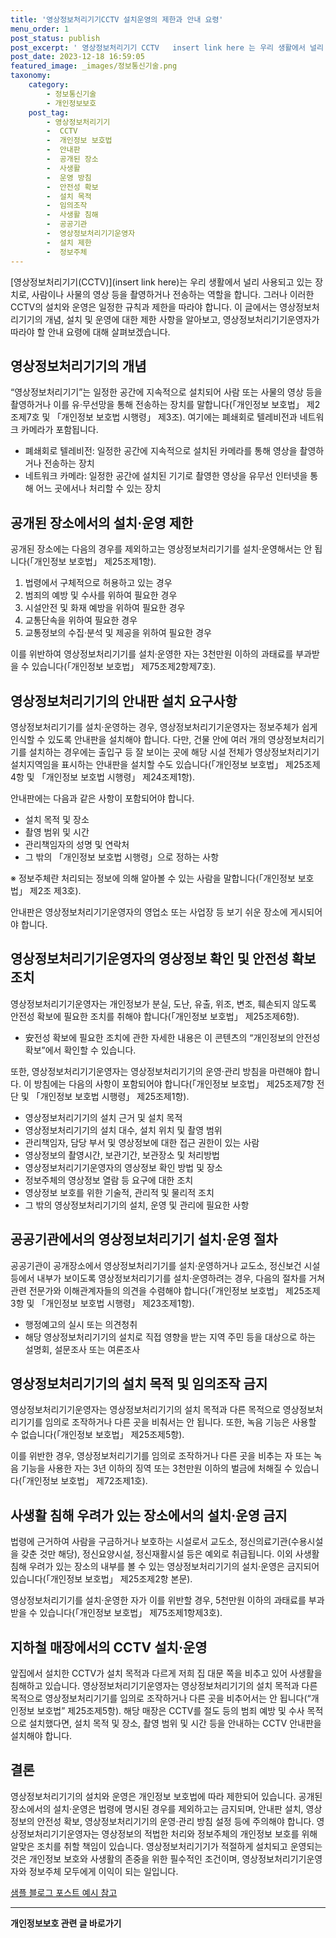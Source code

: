 ```yaml
---
title: '영상정보처리기기CCTV 설치운영의 제한과 안내 요령'
menu_order: 1
post_status: publish
post_excerpt: ' 영상정보처리기기 CCTV   insert link here 는 우리 생활에서 널리 사용되고 있는 장치로, 사람이나 사물의 영상 등을 촬영하거나 전송하는 역할을 합니다. 그러나 이러한 CCTV의 설치와 운영은 일정한 규칙과 제한을 따라야 합니다. 이 글에서는 영상정보처리기기의 개념, 설치 및 운영에 대한 제한 사항을 알아보고, 영상정보처리기기운영자가 따라야 할 안내 요령에 대해 살펴보겠습니다.'
post_date: 2023-12-18 16:59:05
featured_image: _images/정보통신기술.png
taxonomy:
    category:
        - 정보통신기술
        - 개인정보보호
    post_tag:
        - 영상정보처리기기
        -  CCTV
        -  개인정보 보호법
        -  안내판
        -  공개된 장소
        -  사생활
        -  운영 방침
        -  안전성 확보
        -  설치 목적
        -  임의조작
        -  사생활 침해
        -  공공기관
        -  영상정보처리기기운영자
        -  설치 제한
        -  정보주체
---
```



[영상정보처리기기(CCTV)](insert link here)는 우리 생활에서 널리 사용되고 있는 장치로, 사람이나 사물의 영상 등을 촬영하거나 전송하는 역할을 합니다. 그러나 이러한 CCTV의 설치와 운영은 일정한 규칙과 제한을 따라야 합니다. 이 글에서는 영상정보처리기기의 개념, 설치 및 운영에 대한 제한 사항을 알아보고, 영상정보처리기기운영자가 따라야 할 안내 요령에 대해 살펴보겠습니다.

## 영상정보처리기기의 개념

“영상정보처리기기”는 일정한 공간에 지속적으로 설치되어 사람 또는 사물의 영상 등을 촬영하거나 이를 유·무선망을 통해 전송하는 장치를 말합니다(「개인정보 보호법」 제2조제7호 및 「개인정보 보호법 시행령」 제3조). 여기에는 폐쇄회로 텔레비전과 네트워크 카메라가 포함됩니다.

- 폐쇄회로 텔레비전: 일정한 공간에 지속적으로 설치된 카메라를 통해 영상을 촬영하거나 전송하는 장치
- 네트워크 카메라: 일정한 공간에 설치된 기기로 촬영한 영상을 유무선 인터넷을 통해 어느 곳에서나 처리할 수 있는 장치

## 공개된 장소에서의 설치·운영 제한

공개된 장소에는 다음의 경우를 제외하고는 영상정보처리기기를 설치·운영해서는 안 됩니다(「개인정보 보호법」 제25조제1항).

1. 법령에서 구체적으로 허용하고 있는 경우
2. 범죄의 예방 및 수사를 위하여 필요한 경우
3. 시설안전 및 화재 예방을 위하여 필요한 경우
4. 교통단속을 위하여 필요한 경우
5. 교통정보의 수집·분석 및 제공을 위하여 필요한 경우

이를 위반하여 영상정보처리기기를 설치·운영한 자는 3천만원 이하의 과태료를 부과받을 수 있습니다(「개인정보 보호법」 제75조제2항제7호).

## 영상정보처리기기의 안내판 설치 요구사항

영상정보처리기기를 설치·운영하는 경우, 영상정보처리기기운영자는 정보주체가 쉽게 인식할 수 있도록 안내판을 설치해야 합니다. 다만, 건물 안에 여러 개의 영상정보처리기기를 설치하는 경우에는 출입구 등 잘 보이는 곳에 해당 시설 전체가 영상정보처리기기 설치지역임을 표시하는 안내판을 설치할 수도 있습니다(「개인정보 보호법」 제25조제4항 및 「개인정보 보호법 시행령」 제24조제1항).

안내판에는 다음과 같은 사항이 포함되어야 합니다.

- 설치 목적 및 장소
- 촬영 범위 및 시간
- 관리책임자의 성명 및 연락처
- 그 밖의 「개인정보 보호법 시행령」으로 정하는 사항

※ 정보주체란 처리되는 정보에 의해 알아볼 수 있는 사람을 말합니다(「개인정보 보호법」 제2조 제3호).

안내판은 영상정보처리기기운영자의 영업소 또는 사업장 등 보기 쉬운 장소에 게시되어야 합니다.

## 영상정보처리기기운영자의 영상정보 확인 및 안전성 확보 조치

영상정보처리기기운영자는 개인정보가 분실, 도난, 유출, 위조, 변조, 훼손되지 않도록 안전성 확보에 필요한 조치를 취해야 합니다(「개인정보 보호법」 제25조제6항).

- 安전성 확보에 필요한 조치에 관한 자세한 내용은 이 콘텐츠의 “개인정보의 안전성 확보”에서 확인할 수 있습니다.

또한, 영상정보처리기기운영자는 영상정보처리기기의 운영·관리 방침을 마련해야 합니다. 이 방침에는 다음의 사항이 포함되어야 합니다(「개인정보 보호법」 제25조제7항 전단 및 「개인정보 보호법 시행령」 제25조제1항).

- 영상정보처리기기의 설치 근거 및 설치 목적
- 영상정보처리기기의 설치 대수, 설치 위치 및 촬영 범위
- 관리책임자, 담당 부서 및 영상정보에 대한 접근 권한이 있는 사람
- 영상정보의 촬영시간, 보관기간, 보관장소 및 처리방법
- 영상정보처리기기운영자의 영상정보 확인 방법 및 장소
- 정보주체의 영상정보 열람 등 요구에 대한 조치
- 영상정보 보호를 위한 기술적, 관리적 및 물리적 조치
- 그 밖의 영상정보처리기기의 설치, 운영 및 관리에 필요한 사항

## 공공기관에서의 영상정보처리기기 설치·운영 절차

공공기관이 공개장소에서 영상정보처리기기를 설치·운영하거나 교도소, 정신보건 시설 등에서 내부가 보이도록 영상정보처리기기를 설치·운영하려는 경우, 다음의 절차를 거쳐 관련 전문가와 이해관계자들의 의견을 수렴해야 합니다(「개인정보 보호법」 제25조제3항 및 「개인정보 보호법 시행령」 제23조제1항).

- 행정예고의 실시 또는 의견청취
- 해당 영상정보처리기기의 설치로 직접 영향을 받는 지역 주민 등을 대상으로 하는 설명회, 설문조사 또는 여론조사

## 영상정보처리기기의 설치 목적 및 임의조작 금지

영상정보처리기기운영자는 영상정보처리기기의 설치 목적과 다른 목적으로 영상정보처리기기를 임의로 조작하거나 다른 곳을 비춰서는 안 됩니다. 또한, 녹음 기능은 사용할 수 없습니다(「개인정보 보호법」 제25조제5항).

이를 위반한 경우, 영상정보처리기기를 임의로 조작하거나 다른 곳을 비추는 자 또는 녹음 기능을 사용한 자는 3년 이하의 징역 또는 3천만원 이하의 벌금에 처해질 수 있습니다(「개인정보 보호법」 제72조제1호).

## 사생활 침해 우려가 있는 장소에서의 설치·운영 금지

법령에 근거하여 사람을 구금하거나 보호하는 시설로서 교도소, 정신의료기관(수용시설을 갖춘 것만 해당), 정신요양시설, 정신재활시설 등은 예외로 취급됩니다. 이외 사생활 침해 우려가 있는 장소의 내부를 볼 수 있는 영상정보처리기기의 설치·운영은 금지되어 있습니다(「개인정보 보호법」 제25조제2항 본문).

영상정보처리기기를 설치·운영한 자가 이를 위반할 경우, 5천만원 이하의 과태료를 부과받을 수 있습니다(「개인정보 보호법」 제75조제1항제3호).

## 지하철 매장에서의 CCTV 설치·운영

앞집에서 설치한 CCTV가 설치 목적과 다르게 저희 집 대문 쪽을 비추고 있어 사생활을 침해하고 있습니다. 영상정보처리기기운영자는 영상정보처리기기의 설치 목적과 다른 목적으로 영상정보처리기기를 임의로 조작하거나 다른 곳을 비추어서는 안 됩니다(“개인정보 보호법” 제25조제5항). 해당 매장은 CCTV를 절도 등의 범죄 예방 및 수사 목적으로 설치했다면, 설치 목적 및 장소, 촬영 범위 및 시간 등을 안내하는 CCTV 안내판을 설치해야 합니다.

## 결론

영상정보처리기기의 설치와 운영은 개인정보 보호법에 따라 제한되어 있습니다. 공개된 장소에서의 설치·운영은 법령에 명시된 경우를 제외하고는 금지되며, 안내판 설치, 영상정보의 안전성 확보, 영상정보처리기기의 운영·관리 방침 설정 등에 주의해야 합니다. 영상정보처리기기운영자는 영상정보의 적법한 처리와 정보주체의 개인정보 보호를 위해 알맞은 조치를 취할 책임이 있습니다. 영상정보처리기기가 적절하게 설치되고 운영되는 것은 개인정보 보호와 사생활의 존중을 위한 필수적인 조건이며, 영상정보처리기기운영자와 정보주체 모두에게 이익이 되는 일입니다.

[샘플 블로그 포스트 예시 참고]("https://www.google.com")
<!-- wp:separator -->
<hr class="wp-block-separator has-alpha-channel-opacity"/>
<!-- /wp:separator -->

<!-- wp:group {"backgroundColor":"base","layout":{"type":"constrained"}} -->
<div class="wp-block-group has-base-background-color has-background"><!-- wp:paragraph {"align":"center","fontSize":"medium"} -->
<p class="has-text-align-center has-large-font-size"><strong>개인정보보호 관련 글 바로가기</strong></p>
<!-- /wp:paragraph -->


<!-- wp:latest-posts
{"categories":[{"id":35067,"count":19,"description":"","link":"https://uknowlaw.com/category/%ea%b0%9c%ec%9d%b8%ec%a0%95%eb%b3%b4%eb%b3%b4%ed%98%b8/","name":"개인정보보호","slug":"개인정보보호","taxonomy":"category","parent":0,"meta":[],"_links":{"self":[{"href":"https://uknowlaw.com/wp-json/wp/v2/categories/35067"}],"collection":[{"href":"https://uknowlaw.com/wp-json/wp/v2/categories"}],"about":[{"href":"https://uknowlaw.com/wp-json/wp/v2/taxonomies/category"}],"wp:post_type":[{"href":"https://uknowlaw.com/wp-json/wp/v2/posts?categories=35067"}],"curies":[{"name":"wp","href":"https://api.w.org/{rel}","templated":true}]}}],"postsToShow":100,"excerptLength":28,"postLayout":"grid","columns":2,"featuredImageAlign":"left","featuredImageSizeSlug":"large","fontSize":"small"} /--></div>
<!-- /wp:group -->